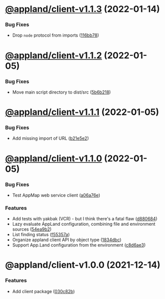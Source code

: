 # [@appland/client-v1.1.3](https://github.com/applandinc/appmap-js/compare/@appland/client-v1.1.2...@appland/client-v1.1.3) (2022-01-14)


### Bug Fixes

* Drop `node` protocol from imports ([116bb78](https://github.com/applandinc/appmap-js/commit/116bb7845a811703af639a1d5d0b6c6d0a336284))

# [@appland/client-v1.1.2](https://github.com/applandinc/appmap-js/compare/@appland/client-v1.1.1...@appland/client-v1.1.2) (2022-01-05)


### Bug Fixes

* Move main script directory to dist/src ([5b6b218](https://github.com/applandinc/appmap-js/commit/5b6b21855a65e332af66b824d48787a4fe715df0))

# [@appland/client-v1.1.1](https://github.com/applandinc/appmap-js/compare/@appland/client-v1.1.0...@appland/client-v1.1.1) (2022-01-05)


### Bug Fixes

* Add missing import of URL ([b21e5e2](https://github.com/applandinc/appmap-js/commit/b21e5e280977db5ca7ae585696564669443e120e))

# [@appland/client-v1.1.0](https://github.com/applandinc/appmap-js/compare/@appland/client-v1.0.0...@appland/client-v1.1.0) (2022-01-05)


### Bug Fixes

* Test AppMap web service client ([a06a76e](https://github.com/applandinc/appmap-js/commit/a06a76ec4cc9bba84a3f5f5c2201438b443811a3))


### Features

* Add tests with yakbak (VCR) - but I think there's a fatal flaw ([d880684](https://github.com/applandinc/appmap-js/commit/d88068413160d98bf50ad433ec4f86b990806487))
* Lazy evaluate AppLand configuration, combining file and environment sources ([54ea9b2](https://github.com/applandinc/appmap-js/commit/54ea9b28ba2bf8c6ef30720fdf864a3fa7463f2f))
* List finding status ([f55357a](https://github.com/applandinc/appmap-js/commit/f55357a70f1b45e4443c171568c2a65fd77cd9c3))
* Organize appland client API by object type ([1834dbc](https://github.com/applandinc/appmap-js/commit/1834dbc0c4743400a71f7fb6a76890dc209b677f))
* Support App.Land configuration from the environment ([c8d6ae3](https://github.com/applandinc/appmap-js/commit/c8d6ae3c009f14eb7a354416629e1bc4727f266d))

# @appland/client-v1.0.0 (2021-12-14)


### Features

* Add client package ([030c82b](https://github.com/applandinc/appmap-js/commit/030c82b2b8aca22dc7c320a4e6ac430e5674fa3c))
